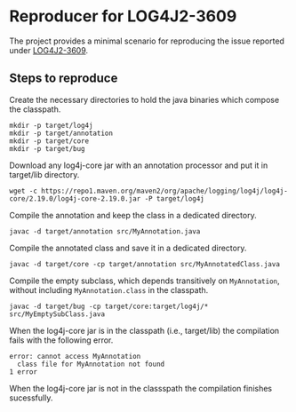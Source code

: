 # Reproducer for LOG4J2-3609

The project provides a minimal scenario for reproducing the issue reported under [LOG4J2-3609](https://issues.apache.org/jira/browse/LOG4J2-3609).

## Steps to reproduce

Create the necessary directories to hold the java binaries which compose the classpath.
```
mkdir -p target/log4j
mkdir -p target/annotation
mkdir -p target/core
mkdir -p target/bug
```
Download any log4j-core jar with an annotation processor and put it in target/lib directory.
```
wget -c https://repo1.maven.org/maven2/org/apache/logging/log4j/log4j-core/2.19.0/log4j-core-2.19.0.jar -P target/log4j
```
Compile the annotation and keep the class in a dedicated directory.
```
javac -d target/annotation src/MyAnnotation.java
```
Compile the annotated class and save it in a dedicated directory.
```
javac -d target/core -cp target/annotation src/MyAnnotatedClass.java
```
Compile the empty subclass, which depends transitively on `MyAnnotation`, without including `MyAnnotation.class` in the classpath.
``` 
javac -d target/bug -cp target/core:target/log4j/* src/MyEmptySubClass.java
```
When the log4j-core jar is in the classpath (i.e., target/lib) the compilation fails with the following error.
```
error: cannot access MyAnnotation
  class file for MyAnnotation not found
1 error
```
When the log4j-core jar is not in the classspath the compilation finishes sucessfully.
